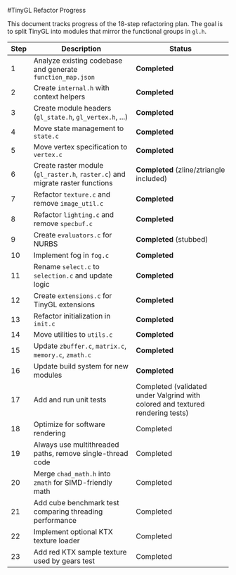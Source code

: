 #TinyGL Refactor Progress

This document tracks progress of the 18-step refactoring plan. The goal is to split TinyGL into modules that mirror the functional groups in `gl.h`.

| Step | Description | Status |
|-----|-------------|--------|
|1|Analyze existing codebase and generate `function_map.json`|**Completed**|
|2|Create `internal.h` with context helpers|**Completed**|
|3|Create module headers (`gl_state.h`, `gl_vertex.h`, ...)|**Completed**|
|4|Move state management to `state.c`|**Completed**|
|5|Move vertex specification to `vertex.c`|**Completed**|
|6|Create raster module (`gl_raster.h`, `raster.c`) and migrate raster functions|**Completed** (zline/ztriangle included)|
|7|Refactor `texture.c` and remove `image_util.c`|**Completed**|
|8|Refactor `lighting.c` and remove `specbuf.c`|**Completed**|
|9|Create `evaluators.c` for NURBS|**Completed** (stubbed)|
|10|Implement fog in `fog.c`|**Completed**|
|11|Rename `select.c` to `selection.c` and update logic|**Completed**|
|12|Create `extensions.c` for TinyGL extensions|**Completed**|
|13|Refactor initialization in `init.c`|**Completed**|
|14|Move utilities to `utils.c`|**Completed**|
|15|Update `zbuffer.c`, `matrix.c`, `memory.c`, `zmath.c`|**Completed**|
|16|Update build system for new modules|**Completed**|
|17|Add and run unit tests|Completed (validated under Valgrind with colored and textured rendering tests)|
|18|Optimize for software rendering|Completed|
|19|Always use multithreaded paths, remove single-thread code|Completed|
|20|Merge `chad_math.h` into `zmath` for SIMD-friendly math|Completed|
|21|Add cube benchmark test comparing threading performance|Completed|
|22|Implement optional KTX texture loader|Completed|
|23|Add red KTX sample texture used by gears test|Completed|
